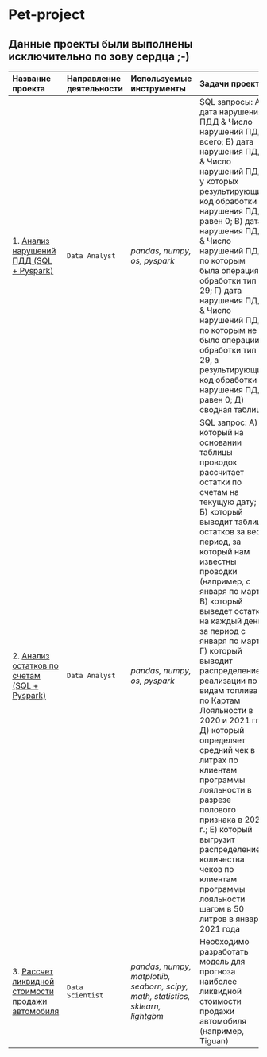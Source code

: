 # Pet-project
## Данные проекты были выполнены исключительно по зову сердца ;-)

|Название проекта                     |Направление деятельности   |Используемые инструменты     | Задачи проекта                                                      |
|:------------------------------------|:--------------------------|:----------------------------|:--------------------------------------------------------------------|
|1. [Анализ нарушений ПДД (SQL + Pyspark)](https://github.com/sx118828/Pet-project/blob/main/1.%20sql%20pyspark/1_pet_sql_pyspark.ipynb)|`Data Analyst`|*pandas, numpy, os, pyspark*|SQL запросы: А) дата нарушения ПДД & Число нарушений ПДД всего; Б) дата нарушения ПДД & Число нарушений ПДД у которых результирующий код обработки нарушения ПДД равен 0; В) дата нарушения ПДД & Число нарушений ПДД по которым была операция обработки тип 29; Г) дата нарушения ПДД & Число нарушений ПДД по которым не было операции обработки тип 29, а результирующий код обработки нарушения ПДД равен 0; Д) сводная таблица |
|2. [Анализ остатков по счетам (SQL + Pyspark)](https://github.com/sx118828/Pet-project/tree/main/2.%20analysis%20of%20account)|`Data Analyst`|*pandas, numpy, os, pyspark*|SQL запрос: А) который на основании таблицы проводок рассчитает остатки по счетам на текущую дату; Б) который выводит таблицу остатков за весь период, за который нам известны проводки (например, с января по март); В) который выведет остатки на каждый день за период с января по март; Г)  который выводит распределение реализации по видам топлива по Картам Лояльности в 2020 и 2021 гг.; Д) который определяет средний чек в литрах по клиентам программы лояльности в разрезе полового признака в 2021 г.; Е) который выгрузит распределение количества чеков по клиентам программы лояльности шагом в 50 литров в январе 2021 года |
|3. [Рассчет ликвидной стоимости продажи автомобиля](https://github.com/sx118828/Pet-project/blob/main/3.%20price%20calculation/3_pet_price_calculation.ipynb)|`Data Scientist`|*pandas, numpy, matplotlib, seaborn, scipy, math, statistics, sklearn, lightgbm*| Необходимо разработать модель для прогноза наиболее ликвидной стоимости продажи автомобиля (например, Tiguan) |
